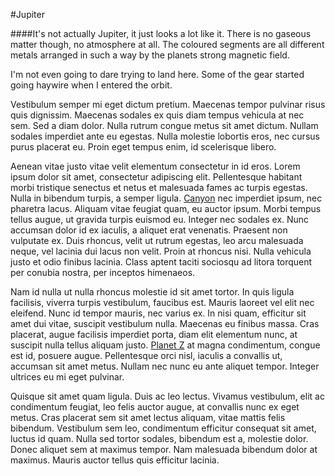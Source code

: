 #Jupiter

####It's not actually Jupiter, it just looks a lot like it. There is no gaseous matter though, no atmosphere at all. The coloured segments are all different metals arranged in such a way by the planets strong magnetic field.

I'm not even going to dare trying to land here. Some of the gear started going haywire when I entered the orbit.

Vestibulum semper mi eget dictum pretium. Maecenas tempor pulvinar risus quis dignissim. Maecenas sodales ex quis diam tempus vehicula at nec sem. Sed a diam dolor. Nulla rutrum congue metus sit amet dictum. Nullam sodales imperdiet ante eu egestas. Nulla molestie lobortis eros, nec cursus purus placerat eu. Proin eget tempus enim, id scelerisque libero.

Aenean vitae justo vitae velit elementum consectetur in id eros. Lorem ipsum dolor sit amet, consectetur adipiscing elit. Pellentesque habitant morbi tristique senectus et netus et malesuada fames ac turpis egestas. Nulla in bibendum turpis, a semper ligula. [Canyon](1b9897de43ca4dea5c105803a85f2fcf) nec imperdiet ipsum, nec pharetra lacus. Aliquam vitae feugiat quam, eu auctor ipsum. Morbi tempus tellus augue, ut gravida turpis euismod eu. Integer nec sodales ex. Nunc accumsan dolor id ex iaculis, a aliquet erat venenatis. Praesent non vulputate ex. Duis rhoncus, velit ut rutrum egestas, leo arcu malesuada neque, vel lacinia dui lacus non velit. Proin at rhoncus nisi. Nulla vehicula justo et odio finibus lacinia. Class aptent taciti sociosqu ad litora torquent per conubia nostra, per inceptos himenaeos.

Nam id nulla ut nulla rhoncus molestie id sit amet tortor. In quis ligula facilisis, viverra turpis vestibulum, faucibus est. Mauris laoreet vel elit nec eleifend. Nunc id tempor mauris, nec varius ex. In nisi quam, efficitur sit amet dui vitae, suscipit vestibulum nulla. Maecenas eu finibus massa. Cras placerat, augue facilisis imperdiet porta, diam elit elementum nunc, at suscipit nulla tellus aliquam justo. [Planet Z](b1c7db83670f1a298a8040079e36dd8f) at magna condimentum, congue est id, posuere augue. Pellentesque orci nisl, iaculis a convallis ut, accumsan sit amet metus. Nullam nec nunc eu ante aliquet tempor. Integer ultrices eu mi eget pulvinar.

Quisque sit amet quam ligula. Duis ac leo lectus. Vivamus vestibulum, elit ac condimentum feugiat, leo felis auctor augue, at convallis nunc ex eget metus. Cras placerat sem sit amet lectus aliquam, vitae mattis felis bibendum. Vestibulum sem leo, condimentum efficitur consequat sit amet, luctus id quam. Nulla sed tortor sodales, bibendum est a, molestie dolor. Donec aliquet sem at maximus tempor. Nam malesuada bibendum dolor at maximus. Mauris auctor tellus quis efficitur lacinia.